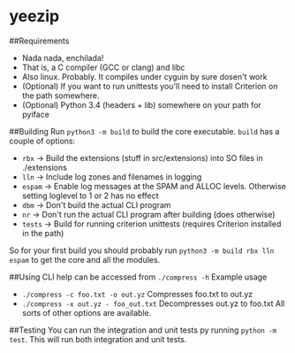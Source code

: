 # yeezip

##Requirements
 * Nada nada, enchilada!
 * That is, a C compiler (GCC or clang) and libc
 * Also linux. Probably. It compiles under cyguin by sure dosen't work
 * (Optional) If you want to run unittests you'll need to install Criterion on the path somewhere.
 * (Optional) Python 3.4 (headers + lib) somewhere on your path for pyiface

##Building
Run `python3 -m build` to build the core executable. `build` has a couple of options:
 * `rbx` -> Build the extensions (stuff in src/extensions) into SO files in ./extensions
 * `lln` -> Include log zones and filenames in logging
 * `espam` -> Enable log messages at the SPAM and ALLOC levels. Otherwise setting loglevel to 1 or 2 has no effect
 * `dbm` -> Don't build the actual CLI program
 * `nr` -> Don't run the actual CLI program after building (does otherwise)
 * `tests` -> Build for running criterion unittests (requires Criterion installed in the path)

So for your first build you should probably run `python3 -m build rbx lln espam` to get the core and all the modules.

##Using
CLI help can be accessed from `./compress -h`
Example usage
 * `./compress -c foo.txt -o out.yz` Compresses foo.txt to out.yz
 * `./compress -x out.yz - foo_out.txt` Decompresses out.yz to foo.txt
All sorts of other options are available.

##Testing
You can run the integration and unit tests py running `python -m test`. This will run both integration and unit tests.
